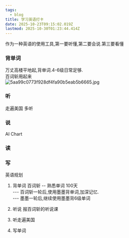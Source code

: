 ```yaml
---
tags:
  - blog
title: 学习英语打卡
date: 2025-10-23T09:15:02.019Z
lastmod: 2025-10-30T01:23:44.414Z
---
```

作为一种英语的使用工具,第一要听懂,第二要会说.第三要看懂

### 背单词

万丈高楼平地起,背单词.4-6级日常足够.\
百词斩用起来\
![5aa99c0773f928df4fa90b5eab5b6665.jpg](https://picgo.myjojo.fun:666/i/2025/10/30/6902be73cd9ec.jpg)

### 听

走遍美国 多听

### 说

AI Chart

### 读

### 写

英语规划

1. 背单词 百词斩  -- 熟悉单词    100天\
   \--- 百词斩一轮后,使用墨墨背单词,加深记忆.\
   \--- 墨墨一轮后,继续使用墨墨背6级单词

2. 听说 报百词斩的听说课

3. 听走遍美国

4. 写单词
